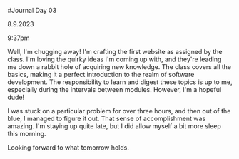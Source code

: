 #Journal Day 03

8.9.2023

9:37pm

Well, I'm chugging away! I'm crafting the first website as assigned by the class. I'm loving the quirky ideas I'm coming up with, and they're leading me down a rabbit hole of acquiring new knowledge. The class covers all the basics, making it a perfect introduction to the realm of software development. The responsibility to learn and digest these topics is up to me, especially during the intervals between modules. However, I'm a hopeful dude!

I was stuck on a particular problem for over three hours, and then out of the blue, I managed to figure it out. That sense of accomplishment was amazing. I'm staying up quite late, but I did allow myself a bit more sleep this morning.

Looking forward to what tomorrow holds.
